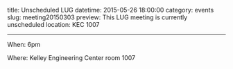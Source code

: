 title: Unscheduled LUG
datetime: 2015-05-26 18:00:00
category: events
slug: meeting20150303
preview: This LUG meeting is currently unscheduled
location: KEC 1007

---


When: 6pm

Where: Kelley Engineering Center room 1007
